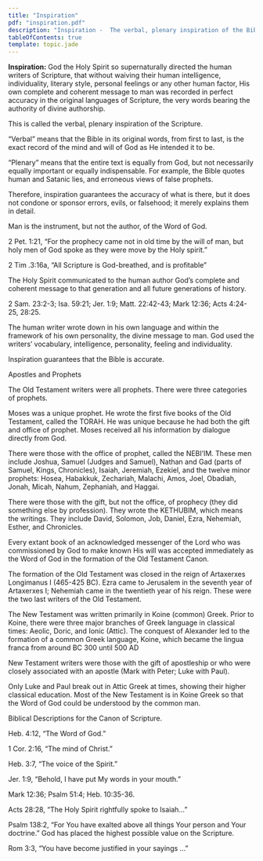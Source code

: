 ```yaml
---
title: "Inspiration"
pdf: "inspiration.pdf"
description: "Inspiration -  The verbal, plenary inspiration of the Bible."
tableOfContents: true
template: topic.jade
---
```


**Inspiration:** God the Holy Spirit so supernaturally directed the
human writers of Scripture, that without waiving their human
intelligence, individuality, literary style, personal feelings or any
other human factor, His own complete and coherent message to man was
recorded in perfect accuracy in the original languages of Scripture, the
very words bearing the authority of divine authorship.

This is called the verbal, plenary inspiration of the Scripture.

“Verbal” means that the Bible in its original words, from first to last,
is the exact record of the mind and will of God as He intended it to be.

“Plenary” means that the entire text is equally from God, but not
necessarily equally important or equally indispensable. For example, the
Bible quotes human and Satanic lies, and erroneous views of false
prophets.

Therefore, inspiration guarantees the accuracy of what is there, but it
does not condone or sponsor errors, evils, or falsehood; it merely
explains them in detail.

Man is the instrument, but not the author, of the Word of God.

2 Pet. 1:21, “For the prophecy came not in old time by the will of man,
but holy men of God spoke as they were move by the Holy spirit.”

2 Tim .3:16a, “All Scripture is God-breathed, and is profitable”

The Holy Spirit communicated to the human author God’s complete and
coherent message to that generation and all future generations of
history.

2 Sam. 23:2-3; Isa. 59:21; Jer. 1:9; Matt. 22:42-43; Mark 12:36; Acts
4:24-25, 28:25.

The human writer wrote down in his own language and within the framework
of his own personality, the divine message to man. God used the writers’
vocabulary, intelligence, personality, feeling and individuality.

Inspiration guarantees that the Bible is accurate.

Apostles and Prophets

The Old Testament writers were all prophets. There were three categories
of prophets.

Moses was a unique prophet. He wrote the first five books of the Old
Testament, called the TORAH. He was unique because he had both the gift
and office of prophet. Moses received all his information by dialogue
directly from God.

There were those with the office of prophet, called the NEBI’IM. These
men include Joshua, Samuel (Judges and Samuel), Nathan and Gad (parts of
Samuel, Kings, Chronicles), Isaiah, Jeremiah, Ezekiel, and the twelve
minor prophets: Hosea, Habakkuk, Zechariah, Malachi, Amos, Joel,
Obadiah, Jonah, Micah, Nahum, Zephaniah, and Haggai.

There were those with the gift, but not the office, of prophecy (they
did something else by profession). They wrote the KETHUBIM, which means
the writings. They include David, Solomon, Job, Daniel, Ezra, Nehemiah,
Esther, and Chronicles.

Every extant book of an acknowledged messenger of the Lord who was
commissioned by God to make known His will was accepted immediately as
the Word of God in the formation of the Old Testament Canon.

The formation of the Old Testament was closed in the reign of Artaxerxes
Longimanus I (465-425 BC). Ezra came to Jerusalem in the seventh year of
Artaxerxes I; Nehemiah came in the twentieth year of his reign. These
were the two last writers of the Old Testament.

The New Testament was written primarily in Koine (common) Greek. Prior
to Koine, there were three major branches of Greek language in classical
times: Aeolic, Doric, and Ionic (Attic). The conquest of Alexander led
to the formation of a common Greek language, Koine, which became the
lingua franca from around BC 300 until 500 AD

New Testament writers were those with the gift of apostleship or who
were closely associated with an apostle (Mark with Peter; Luke with
Paul).

Only Luke and Paul break out in Attic Greek at times, showing their
higher classical education. Most of the New Testament is in Koine Greek
so that the Word of God could be understood by the common man.

Biblical Descriptions for the Canon of Scripture.

Heb. 4:12, “The Word of God.”

1 Cor. 2:16, “The mind of Christ.”

Heb. 3:7, “The voice of the Spirit.”

Jer. 1:9, “Behold, I have put My words in your mouth.”

Mark 12:36; Psalm 51:4; Heb. 10:35-36.

Acts 28:28, “The Holy Spirit rightfully spoke to Isaiah…”

Psalm 138:2, “For You have exalted above all things Your person and Your
doctrine.” God has placed the highest possible value on the Scripture.

Rom 3:3, “You have become justified in your sayings …”

